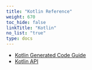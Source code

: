 ```yaml
---
title: "Kotlin Reference"
weight: 670
toc_hide: false
linkTitle: "Kotlin"
no_list: "true"
type: docs
---
```



*   [Kotlin Generated Code Guide](/docs/reference/kotlin/kotlin-generated)
*   [Kotlin API](/docs/reference/kotlin/api-docs)
